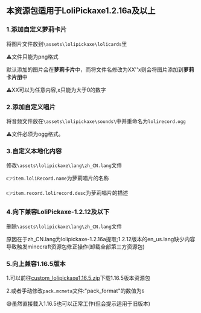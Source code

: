 ## 本资源包适用于LoliPickaxe1.2.16a及以上

### 1.添加自定义萝莉卡片

将图片文件放到`\assets\lolipickaxe\lolicards`里

:warning:文件只能为png格式

默认添加的图片会在**萝莉卡片**中，而将文件名修改为XX''x则会将图片添加到**萝莉卡片册**中

:warning:XX可以为任意内容,x只能为大于0的数字

### 2.添加自定义唱片

将音频文件放在`\assets\lolipickaxe\sounds\`中并重命名为`lolirecord.ogg`

:warning:文件必须为ogg格式。

### 3.自定义本地化内容

修改`\assets\lolipickaxe\lang\zh_CN.lang`文件

:point_right:`item.loliRecord.name`为萝莉唱片的名称

:point_right:`item.record.lolirecord.desc`为萝莉唱片的描述

### 4.向下兼容LoliPickaxe-1.2.12及以下

删除`\assets\lolipickaxe\lang\zh_CN.lang`文件

原因在于zh_CN.lang为lolipickaxe-1.2.16a提取;1.2.12版本的en_us.lang缺少内容导致触发minecraft资源包修正操作(卸载全部第三方资源包)

### 5.向上兼容1.16.5版本

1.可以前往[custom_lolipickaxe1.16.5.zip](https://1drv.ms/u/s!Av8Ywjay3WlycnHUbSZUq4x8nRE?e=0FI6iR)下载1.16.5版本资源包

2.或者手动修改`pack.mcmeta`文件:"pack_format"的数值为`6`

:sweat_smile:虽然直接载入1.16.5也可以正常工作(但会提示适用于旧版本)



